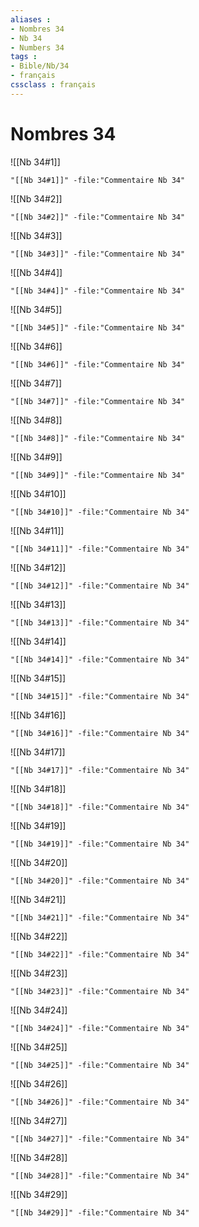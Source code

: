 ```yaml
---
aliases : 
- Nombres 34
- Nb 34
- Numbers 34
tags : 
- Bible/Nb/34
- français
cssclass : français
---
```


# Nombres 34

![[Nb 34#1]]

```query
"[[Nb 34#1]]" -file:"Commentaire Nb 34"
```

![[Nb 34#2]]

```query
"[[Nb 34#2]]" -file:"Commentaire Nb 34"
```

![[Nb 34#3]]

```query
"[[Nb 34#3]]" -file:"Commentaire Nb 34"
```

![[Nb 34#4]]

```query
"[[Nb 34#4]]" -file:"Commentaire Nb 34"
```

![[Nb 34#5]]

```query
"[[Nb 34#5]]" -file:"Commentaire Nb 34"
```

![[Nb 34#6]]

```query
"[[Nb 34#6]]" -file:"Commentaire Nb 34"
```

![[Nb 34#7]]

```query
"[[Nb 34#7]]" -file:"Commentaire Nb 34"
```

![[Nb 34#8]]

```query
"[[Nb 34#8]]" -file:"Commentaire Nb 34"
```

![[Nb 34#9]]

```query
"[[Nb 34#9]]" -file:"Commentaire Nb 34"
```

![[Nb 34#10]]

```query
"[[Nb 34#10]]" -file:"Commentaire Nb 34"
```

![[Nb 34#11]]

```query
"[[Nb 34#11]]" -file:"Commentaire Nb 34"
```

![[Nb 34#12]]

```query
"[[Nb 34#12]]" -file:"Commentaire Nb 34"
```

![[Nb 34#13]]

```query
"[[Nb 34#13]]" -file:"Commentaire Nb 34"
```

![[Nb 34#14]]

```query
"[[Nb 34#14]]" -file:"Commentaire Nb 34"
```

![[Nb 34#15]]

```query
"[[Nb 34#15]]" -file:"Commentaire Nb 34"
```

![[Nb 34#16]]

```query
"[[Nb 34#16]]" -file:"Commentaire Nb 34"
```

![[Nb 34#17]]

```query
"[[Nb 34#17]]" -file:"Commentaire Nb 34"
```

![[Nb 34#18]]

```query
"[[Nb 34#18]]" -file:"Commentaire Nb 34"
```

![[Nb 34#19]]

```query
"[[Nb 34#19]]" -file:"Commentaire Nb 34"
```

![[Nb 34#20]]

```query
"[[Nb 34#20]]" -file:"Commentaire Nb 34"
```

![[Nb 34#21]]

```query
"[[Nb 34#21]]" -file:"Commentaire Nb 34"
```

![[Nb 34#22]]

```query
"[[Nb 34#22]]" -file:"Commentaire Nb 34"
```

![[Nb 34#23]]

```query
"[[Nb 34#23]]" -file:"Commentaire Nb 34"
```

![[Nb 34#24]]

```query
"[[Nb 34#24]]" -file:"Commentaire Nb 34"
```

![[Nb 34#25]]

```query
"[[Nb 34#25]]" -file:"Commentaire Nb 34"
```

![[Nb 34#26]]

```query
"[[Nb 34#26]]" -file:"Commentaire Nb 34"
```

![[Nb 34#27]]

```query
"[[Nb 34#27]]" -file:"Commentaire Nb 34"
```

![[Nb 34#28]]

```query
"[[Nb 34#28]]" -file:"Commentaire Nb 34"
```

![[Nb 34#29]]

```query
"[[Nb 34#29]]" -file:"Commentaire Nb 34"
```

